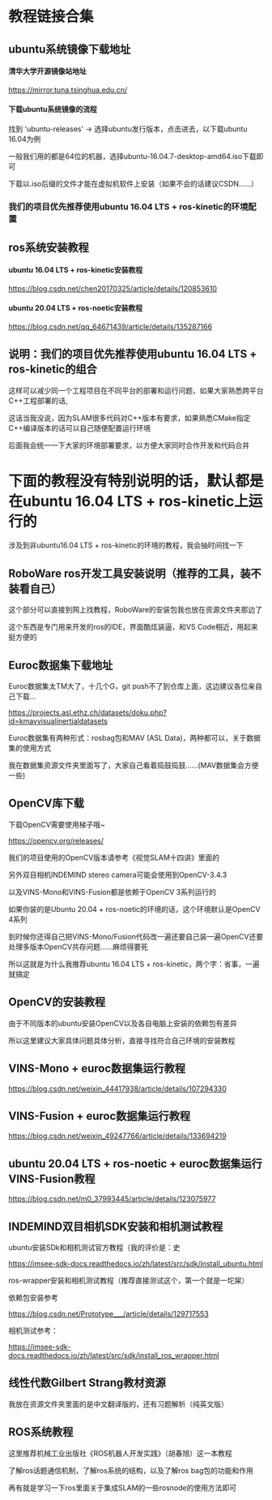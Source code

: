 # 教程链接合集

## ubuntu系统镜像下载地址

#### 清华大学开源镜像站地址
https://mirror.tuna.tsinghua.edu.cn/

#### 下载ubuntu系统镜像的流程

找到 'ubuntu-releases' -> 选择ubuntu发行版本，点击进去，以下载ubuntu 16.04为例

一般我们用的都是64位的机器，选择ubuntu-16.04.7-desktop-amd64.iso下载即可

下载以.iso后缀的文件才能在虚拟机软件上安装（如果不会的话建议CSDN......）

### 我们的项目优先推荐使用ubuntu 16.04 LTS + ros-kinetic的环境配置

## ros系统安装教程

#### ubuntu 16.04 LTS + ros-kinetic安装教程
https://blog.csdn.net/chen20170325/article/details/120853610

#### ubuntu 20.04 LTS + ros-noetic安装教程
https://blog.csdn.net/qq_64671439/article/details/135287166

## 说明：我们的项目优先推荐使用ubuntu 16.04 LTS + ros-kinetic的组合

这样可以减少同一个工程项目在不同平台的部署和运行问题，如果大家熟悉跨平台C++工程部署的话,

这话当我没说，因为SLAM很多代码对C++版本有要求，如果熟悉CMake指定C++编译版本的话可以自己随便配置运行环境

后面我会统一一下大家的环境部署要求，以方便大家同时合作开发和代码合并

# 下面的教程没有特别说明的话，默认都是在ubuntu 16.04 LTS + ros-kinetic上运行的

涉及到非ubuntu16.04 LTS + ros-kinetic的环境的教程，我会抽时间找一下

## RoboWare ros开发工具安装说明（推荐的工具，装不装看自己）

这个部分可以直接到网上找教程，RoboWare的安装包我也放在资源文件夹那边了

这个东西是专门用来开发的ros的IDE，界面酷炫装逼，和VS Code相近，用起来挺方便的

## Euroc数据集下载地址

Euroc数据集太TM大了，十几个G，git push不了到仓库上面，这边建议各位亲自己下载...

https://projects.asl.ethz.ch/datasets/doku.php?id=kmavvisualinertialdatasets

Euroc数据集有两种形式：rosbag包和MAV (ASL Data)，两种都可以，关于数据集的使用方式

我在数据集资源文件夹里面写了，大家自己看着捣鼓捣鼓......(MAV数据集会方便一些)

## OpenCV库下载

下载OpenCV需要使用梯子哦~

https://opencv.org/releases/

我们的项目使用的OpenCV版本请参考《视觉SLAM十四讲》里面的

另外双目相机INDEMIND stereo camera可能会使用到OpenCV-3.4.3

以及VINS-Mono和VINS-Fusion都是依赖于OpenCV 3系列运行的

如果你装的是Ubuntu 20.04 + ros-noetic的环境的话，这个环境默认是OpenCV 4系列

到时候你还得自己把VINS-Mono/Fusion代码改一遍还要自己装一遍OpenCV还要处理多版本OpenCV共存问题......麻烦得要死

所以这就是为什么我推荐ubuntu 16.04 LTS + ros-kinetic，两个字：省事，一遍就搞定

## OpenCV的安装教程

由于不同版本的ubuntu安装OpenCV以及各自电脑上安装的依赖包有差异

所以这里建议大家具体问题具体分析，直接寻找符合自己环境的安装教程

## VINS-Mono + euroc数据集运行教程

https://blog.csdn.net/weixin_44417938/article/details/107294330

## VINS-Fusion + euroc数据集运行教程

https://blog.csdn.net/weixin_49247766/article/details/133694219

## ubuntu 20.04 LTS + ros-noetic + euroc数据集运行VINS-Fusion教程

https://blog.csdn.net/m0_37993445/article/details/123075977

## INDEMIND双目相机SDK安装和相机测试教程

ubuntu安装SDk和相机测试官方教程（我的评价是：史

https://imsee-sdk-docs.readthedocs.io/zh/latest/src/sdk/install_ubuntu.html

ros-wrapper安装和相机测试教程（推荐直接测试这个，第一个就是一坨屎）

依赖包安装参考

https://blog.csdn.net/Prototype___/article/details/129717553

相机测试参考：

https://imsee-sdk-docs.readthedocs.io/zh/latest/src/sdk/install_ros_wrapper.html

## 线性代数Gilbert Strang教材资源

我放在资源文件夹里面的是中文翻译版的，还有习题解析（纯英文版）

## ROS系统教程

这里推荐机械工业出版社《ROS机器人开发实践》（胡春旭）这一本教程

了解ros话题通信机制，了解ros系统的结构，以及了解ros bag包的功能和作用

再有就是学习一下ros里面关于集成SLAM的一些rosnode的使用方法即可